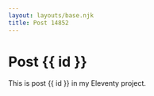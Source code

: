 ```yaml
---
layout: layouts/base.njk
title: Post 14852
---
```


# Post {{ id }}

This is post {{ id }} in my Eleventy project.
